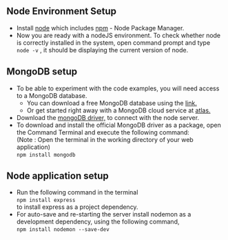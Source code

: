 ## Node Environment Setup
* Install [node](https://nodejs.org/en/download) which includes [npm](https://www.npmjs.com/) - Node Package Manager.
* Now you are ready with a nodeJS environment. To check whether node is correctly installed in the system, open command prompt and type `node -v` , it should be displaying the current version of node.

## MongoDB setup
* To be able to experiment with the code examples, you will need access to a MongoDB database. 
    * You can download a free MongoDB database using the [link.](https://www.mongodb.com)
    * Or get started right away with a MongoDB cloud service at [atlas.](https://www.mongodb.com/cloud/atlas)
* Download the [mongoDB driver,](https://www.mongodb.com/docs/drivers/node/current/) to connect with the node server.
* To download and install the official MongoDB driver as a package, open the Command Terminal and execute the following command:\
(Note : Open the terminal in the working directory of your web application)\
```npm install mongodb```

## Node application setup
* Run the following command in the terminal\
```npm install express```\
to install express as a project dependency.
* For auto-save and re-starting the server install nodemon as a development dependency, using the following command,\
```npm install nodemon --save-dev```